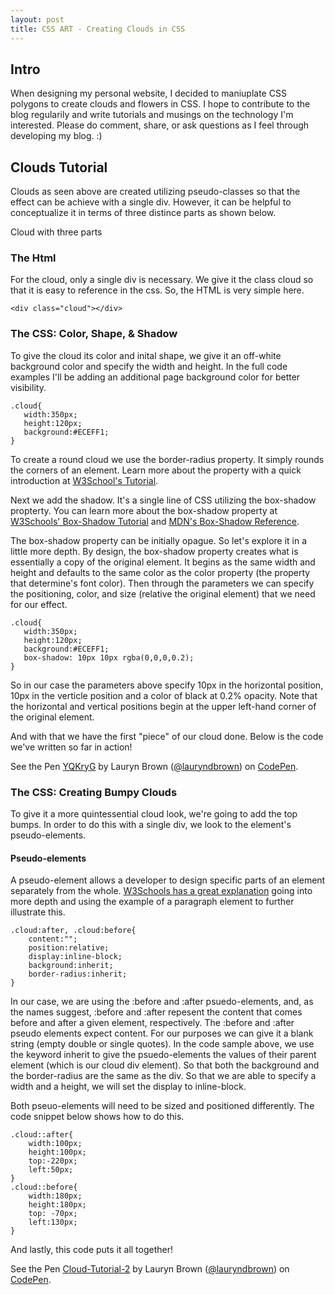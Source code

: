 ```yaml
---
layout: post
title: CSS ART - Creating Clouds in CSS
---
```


## Intro

When designing my personal website, I decided to maniuplate CSS polygons to create clouds and flowers in CSS. I hope to contribute to the blog regularily and write tutorials and musings on the technology I\'m interested. Please do comment, share, or ask questions as I feel through developing my blog. :)

## Clouds Tutorial
Clouds as seen above are created utilizing pseudo-classes so that the effect can be achieve with a single div. However, it can be helpful to conceptualize it in terms of three distince parts as shown below. 

Cloud with three parts 

### The Html
For the cloud, only a single div is necessary. We give it the class cloud so that it is easy to reference in the css. So, the HTML is very simple here. 

<pre class="  language-markup"><code class="  language-markup"><span class="token tag"><span class="token tag"><span class="token punctuation">&lt;</span>div</span> <span class="token attr-name">class</span><span class="token attr-value"><span class="token punctuation">=</span><span class="token punctuation">"</span>cloud<span class="token punctuation">"</span></span><span class="token punctuation">&gt;</span></span><span class="token tag"><span class="token tag"><span class="token punctuation">&lt;/</span>div</span><span class="token punctuation">&gt;</span></span></code></pre>

### The CSS: Color, Shape, & Shadow
To give the cloud its color and inital shape, we give it an off-white background color and specify the width and height. In the full code examples I\'ll be adding an additional page background color for better visibility. 
<pre><code class="language-css">.cloud{ 
   width:350px;
   height:120px;
   background:#ECEFF1;
}</code></pre>

To create a round cloud we use the border-radius property. It simply rounds the corners of an element. Learn more about the property with a quick introduction at [W3School\'s Tutorial](https://www.w3schools.com/cssref/css3_pr_border-radius.asp).

Next we add the shadow. It\'s a single line of CSS utilizing the box-shadow propterty. You can learn more about the box-shadow property at [W3Schools\' Box-Shadow Tutorial](https://www.w3schools.com/cssref/css3_pr_box-shadow.asp) and [MDN\'s Box-Shadow Reference](https://developer.mozilla.org/en-US/docs/Web/CSS/box-shadow?v=control). 

The box-shadow property can be initially opague. So let\'s explore it in a little more depth. By design, the box-shadow property creates what is essentially a copy of the original element. It begins as the same width and height and defaults to the same color as the color property (the property that determine\'s font color). Then through the parameters we can specify the positioning, color, and size (relative the original element) that we need for our effect. 

<pre><code class="language-css">.cloud{ 
   width:350px;
   height:120px;
   background:#ECEFF1;
   box-shadow: 10px 10px rgba(0,0,0,0.2);
}</code></pre>

So in our case the parameters above specify 10px in the horizontal position, 10px in the verticle position and a color of black at 0.2% opacity. Note that the horizontal and vertical positions begin at the upper left-hand corner of the original element.

And with that we have the first \"piece\" of our cloud done. Below is the code we\'ve written so far in action!

<p data-height="265" data-theme-id="0" data-slug-hash="YQKryG" data-default-tab="html,result" data-user="lauryndbrown" data-embed-version="2" data-pen-title="YQKryG" class="codepen">See the Pen <a href="https://codepen.io/lauryndbrown/pen/YQKryG/">YQKryG</a> by Lauryn Brown (<a href="https://codepen.io/lauryndbrown">@lauryndbrown</a>) on <a href="https://codepen.io">CodePen</a>.</p>
<script async src="https://production-assets.codepen.io/assets/embed/ei.js"></script>

### The CSS: Creating Bumpy Clouds
To give it a more quintessential cloud look, we\'re going to add the top bumps. In order to do this with a single div, we look to the element\'s pseudo-elements.

#### Pseudo-elements
A pseudo-element allows a developer to design specific parts of an element separately from the whole. [W3Schools has a great explanation](https://www.w3schools.com/css/css_pseudo_elements.asp) going into more depth and using the example of a paragraph element to further illustrate this. 
<pre><code class="language-css">.cloud:after, .cloud:before{
    content:"";
    position:relative;
    display:inline-block;
    background:inherit;
    border-radius:inherit;
}</code></pre>
In our case, we are using the :before and :after psuedo-elements, and, as the names suggest, :before and :after repesent the content that comes before and after a given element, respectively. The :before and :after pseudo elements expect content. For our purposes we can give it a blank string (empty double or single quotes). 
In the code sample above, we use the keyword inherit to give the psuedo-elements the values of their parent element (which is our cloud div element). So that both the background and the border-radius are the same as the div.
So that we are able to specify a width and a height, we will set the display to inline-block.

Both pseuo-elements will need to be sized and positioned differently. The code snippet below shows how to do this.
<pre><code class="language-css">.cloud::after{
    width:100px;
    height:100px;
    top:-220px;
    left:50px;
}
.cloud::before{
    width:180px;
    height:180px;
    top: -70px;
    left:130px;
}</code></pre>
And lastly, this code puts it all together!
<p data-height="265" data-theme-id="dark" data-slug-hash="KqdmMa" data-default-tab="css,result" data-user="lauryndbrown" data-embed-version="2" data-pen-title="Cloud-Tutorial-2" class="codepen">See the Pen <a href="https://codepen.io/lauryndbrown/pen/KqdmMa/">Cloud-Tutorial-2</a> by Lauryn Brown (<a href="https://codepen.io/lauryndbrown">@lauryndbrown</a>) on <a href="https://codepen.io">CodePen</a>.</p>
<script async src="https://production-assets.codepen.io/assets/embed/ei.js"></script>
